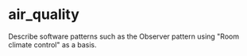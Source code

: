 # air_quality
Describe software patterns such as the Observer pattern using "Room climate control" as a basis.
